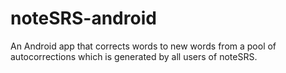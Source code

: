 # noteSRS-android

An Android app that corrects words to new words from a pool of autocorrections
which is generated by all users of noteSRS. 
